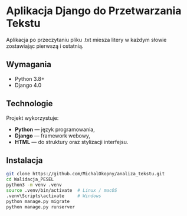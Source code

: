 # Aplikacja Django do Przetwarzania Tekstu

Aplikacja po przeczytaniu pliku .txt miesza litery w każdym słowie zostawiając pierwszą i ostatnią.


## Wymagania

- Python 3.8+
- Django 4.0

## Technologie
Projekt wykorzystuje:
- **Python** — język programowania,
- **Django** — framework webowy,
- **HTML** — do struktury oraz stylizacji interfejsu.

## Instalacja

```bash
git clone https://github.com/MichalOkopny/analiza_tekstu.git
cd Walidacja_PESEL
python3 -m venv .venv
source .venv/bin/activate  # Linux / macOS
.venv\Scripts\activate     # Windows
python manage.py migrate
python manage.py runserver
